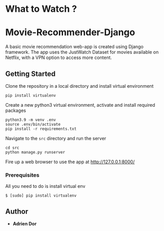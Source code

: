 # What to Watch ?

# Movie-Recommender-Django

A basic movie recommendation web-app is created using Django framework. The app uses the JustWatch Dataset for movies available on Netflix, with a VPN option to access more content.  

## Getting Started

Clone the repository in a local directory and install virtual environment
```
pip install virtualenv
```

Create a new python3 virtual environment, activate and install required packages
```
python3.9 -m venv .env
source .env/bin/activate
pip install -r requirements.txt
```


Navigate to the ```src``` directory and run the server
```
cd src
python manage.py runserver
```

Fire up a web browser to use the app at http://127.0.0.1:8000/


### Prerequisites

All you need to do is install virtual env

```
$ [sudo] pip install virtualenv
```

## Author

* **Adrien Dor**
